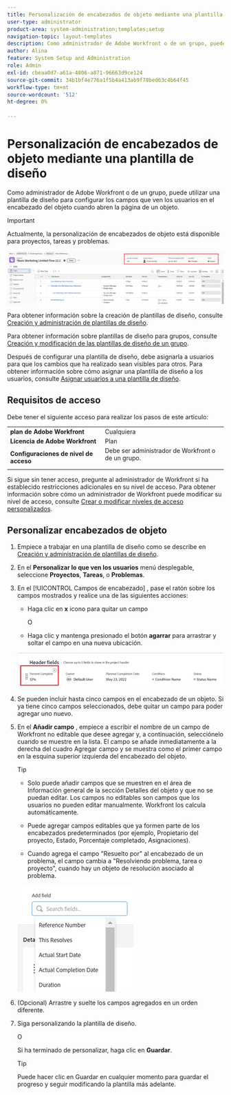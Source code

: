 ```yaml
---
title: Personalización de encabezados de objeto mediante una plantilla de diseño
user-type: administrator
product-area: system-administration;templates;setup
navigation-topic: layout-templates
description: Como administrador de Adobe Workfront o de un grupo, puede utilizar una plantilla de diseño para configurar los campos que ven los usuarios en el encabezado del objeto cuando abren la página de un objeto.
author: Alina
feature: System Setup and Administration
role: Admin
exl-id: cbeaa0d7-a61a-4806-a871-96663d9ce124
source-git-commit: 34b1bf4e776a1f5b4a413ab9f78bed63c4b64f45
workflow-type: tm+mt
source-wordcount: '512'
ht-degree: 0%

---
```


# Personalización de encabezados de objeto mediante una plantilla de diseño

Como administrador de Adobe Workfront o de un grupo, puede utilizar una plantilla de diseño para configurar los campos que ven los usuarios en el encabezado del objeto cuando abren la página de un objeto.

>[!IMPORTANT]
>
>Actualmente, la personalización de encabezados de objeto está disponible para proyectos, tareas y problemas.

![](assets/object-header-fields.png)

Para obtener información sobre la creación de plantillas de diseño, consulte [Creación y administración de plantillas de diseño](../use-layout-templates/create-and-manage-layout-templates.md).

Para obtener información sobre plantillas de diseño para grupos, consulte [Creación y modificación de las plantillas de diseño de un grupo](../../../administration-and-setup/manage-groups/work-with-group-objects/create-and-modify-a-groups-layout-templates.md).

Después de configurar una plantilla de diseño, debe asignarla a usuarios para que los cambios que ha realizado sean visibles para otros. Para obtener información sobre cómo asignar una plantilla de diseño a los usuarios, consulte [Asignar usuarios a una plantilla de diseño](../use-layout-templates/assign-users-to-layout-template.md).

## Requisitos de acceso

Debe tener el siguiente acceso para realizar los pasos de este artículo:


<table>
  <tr>
   <td><strong>plan de Adobe Workfront</strong>
   </td>
   <td>Cualquiera
   </td>
  </tr>
  <tr>
   <td><strong>Licencia de Adobe Workfront</strong>
   </td>
   <td>Plan
   </td>
  </tr>
  <tr>
   <td><strong>Configuraciones de nivel de acceso</strong>
   </td>
   <td>Debe ser administrador de Workfront o de un grupo.
<p>
   </td>
  </tr>
</table>

Si sigue sin tener acceso, pregunte al administrador de Workfront si ha establecido restricciones adicionales en su nivel de acceso. Para obtener información sobre cómo un administrador de Workfront puede modificar su nivel de acceso, consulte [Crear o modificar niveles de acceso personalizados](../../add-users/configure-and-grant-access/create-modify-access-levels.md).

## Personalizar encabezados de objeto

1. Empiece a trabajar en una plantilla de diseño como se describe en [Creación y administración de plantillas de diseño](../../customize-workfront/use-layout-templates/create-and-manage-layout-templates.md).
1. En el **Personalizar lo que ven los usuarios** menú desplegable, seleccione **Proyectos**, **Tareas**, o **Problemas**.

   <!--when this will be possible for more than 3 objects, at production, make this more general: update the sentence above to say "select an object you want to customize in the Customize what users see drop-down menu). -->

1. En el [!UICONTROL Campos de encabezado] , pase el ratón sobre los campos mostrados y realice una de las siguientes acciones:
   * Haga clic en **x** icono para quitar un campo

     O

   * Haga clic y mantenga presionado el botón **agarrar** para arrastrar y soltar el campo en una nueva ubicación.

   <!--(NOTE: make sure the default names of these fields have not changed; otherwise, update screen shot)-->

   ![](assets/object-header-field-x-and-grab-icons-in-lt.png)

1. Se pueden incluir hasta cinco campos en el encabezado de un objeto.
Si ya tiene cinco campos seleccionados, debe quitar un campo para poder agregar uno nuevo.
1. En el **Añadir campo** , empiece a escribir el nombre de un campo de Workfront no editable que desee agregar y, a continuación, selecciónelo cuando se muestre en la lista. El campo se añade inmediatamente a la derecha del cuadro Agregar campo y se muestra como el primer campo en la esquina superior izquierda del encabezado del objeto.

   >[!TIP]
   >
   >* Solo puede añadir campos que se muestren en el área de Información general de la sección Detalles del objeto y que no se puedan editar. Los campos no editables son campos que los usuarios no pueden editar manualmente. Workfront los calcula automáticamente.
   >
   >* Puede agregar campos editables que ya formen parte de los encabezados predeterminados (por ejemplo, Propietario del proyecto, Estado, Porcentaje completado, Asignaciones).
   >
   >* Cuando agrega el campo &quot;Resuelto por&quot; al encabezado de un problema, el campo cambia a &quot;Resolviendo problema, tarea o proyecto&quot;, cuando hay un objeto de resolución asociado al problema.


   ![](assets/add-field-to-header-in-lt-list.png)


1. (Opcional) Arrastre y suelte los campos agregados en un orden diferente.

1. Siga personalizando la plantilla de diseño.

   O

   Si ha terminado de personalizar, haga clic en **Guardar**.

   >[!TIP]
   >
   >Puede hacer clic en Guardar en cualquier momento para guardar el progreso y seguir modificando la plantilla más adelante.
